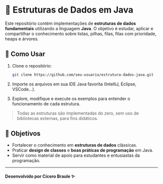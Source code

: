 # 🧩 Estruturas de Dados em Java

Este repositório contém implementações de **estruturas de dados fundamentais** utilizando a linguagem **Java**. O objetivo é estudar, aplicar e compartilhar o conhecimento sobre listas, pilhas, filas, filas com prioridade, heaps e árvores.

## 🚀 Como Usar

1. Clone o repositório:
   ```bash
   git clone https://github.com/seu-usuario/estrutura-dados-java.git
   ```

2. Importe os arquivos em sua IDE Java favorita (IntelliJ, Eclipse, VSCode...).

3. Explore, modifique e execute os exemplos para entender o funcionamento de cada estrutura.

> Todas as estruturas são implementadas do zero, sem uso de bibliotecas externas, para fins didáticos.

## 🎯 Objetivos

- Fortalecer o conhecimento em **estruturas de dados** clássicas.
- Praticar **design de classes** e **boas práticas de programação** em Java.
- Servir como material de apoio para estudantes e entusiastas da programação.

---

#### Desenvolvido por Cícero Braule ✨
